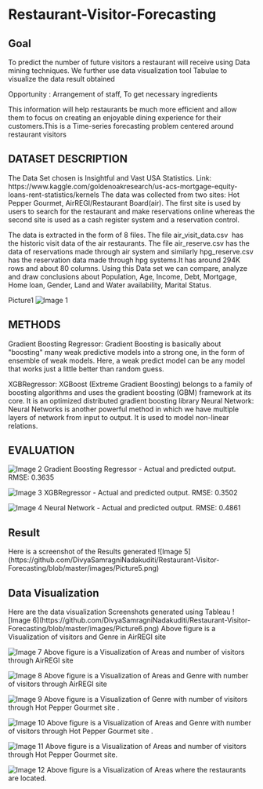# Restaurant-Visitor-Forecasting
<h2> Goal</h2>
To predict the number of future visitors a restaurant will receive using Data mining techniques. We further use data visualization tool Tabulae to visualize the data result obtained

Opportunity : Arrangement of staff, To get necessary ingredients

This information will help restaurants be much more efficient and allow them to focus on creating an enjoyable dining experience for their customers.This is a Time-series forecasting problem centered around restaurant visitors

<h2> DATASET DESCRIPTION</h2>
The Data Set chosen is Insightful and Vast USA Statistics.
Link:  https://www.kaggle.com/goldenoakresearch/us-acs-mortgage-equity-loans-rent-statistics/kernels
The data was collected from two sites: Hot Pepper Gourmet, AirREGI/Restaurant Board(air). The first site is used by users to search for the restaurant and make reservations online whereas the second site is used as a cash register system and a reservation control.

The data is extracted in the form of 8 files. The file air_visit_data.csv  has the historic visit data of the air restaurants. The file air_reserve.csv has the data of reservations made through air system and similarly hpg_reserve.csv has the reservation data made through hpg systems.It has around 294K rows and about 80 columns. Using this Data set we can compare, analyze  and draw conclusions about  Population, Age, Income, Debt, Mortgage, Home loan, Gender, Land and Water availability, Marital Status.

Picture1
![Image 1](https://github.com/DivyaSamragniNadakuditi/Restaurant-Visitor-Forecasting/blob/master/images/Picture1.png)

<h2> METHODS</h2>
Gradient Boosting Regressor:
Gradient Boosting is basically about "boosting" many weak predictive models into a strong one, in the form of ensemble of weak models. Here, a weak predict model can be any model that works just a little better than random guess.

XGBRegressor:
XGBoost (Extreme Gradient Boosting) belongs to a family of boosting algorithms and uses the gradient boosting (GBM) framework at its core. It is an optimized distributed gradient boosting library
Neural Network:
Neural Networks is another powerful method in which we have multiple layers of network from input to output. It is used to model non-linear relations.

<h2> EVALUATION</H2>

![Image 2](https://github.com/DivyaSamragniNadakuditi/Restaurant-Visitor-Forecasting/blob/master/images/Picture2.png)
Gradient Boosting Regressor - Actual    and predicted output. RMSE: 0.3635

![Image 3](https://github.com/DivyaSamragniNadakuditi/Restaurant-Visitor-Forecasting/blob/master/images/Picture3.png)
XGBRegressor - Actual and predicted output. RMSE: 0.3502

![Image 4](https://github.com/DivyaSamragniNadakuditi/Restaurant-Visitor-Forecasting/blob/master/images/Picture4.png)
Neural Network - Actual and predicted output. RMSE: 0.4861

<h2>Result</h2>
Here is a screenshot of the Results generated
![Image 5](https://github.com/DivyaSamragniNadakuditi/Restaurant-Visitor-Forecasting/blob/master/images/Picture5.png)

<h2> Data Visualization</h2>
Here are the data visualization Screenshots generated using Tableau
![Image 6](https://github.com/DivyaSamragniNadakuditi/Restaurant-Visitor-Forecasting/blob/master/images/Picture6.png)
Above figure is a Visualization of visitors and Genre in  AirREGI site 

![Image 7](https://github.com/DivyaSamragniNadakuditi/Restaurant-Visitor-Forecasting/blob/master/images/Picture7.png)
Above figure is a Visualization of Areas and number of visitors through AirREGI site

![Image 8](https://github.com/DivyaSamragniNadakuditi/Restaurant-Visitor-Forecasting/blob/master/images/Picture8.png)
Above figure is a Visualization of Areas and Genre with number of visitors through AirREGI site 

![Image 9](https://github.com/DivyaSamragniNadakuditi/Restaurant-Visitor-Forecasting/blob/master/images/Picture9.png)
Above figure is a Visualization of Genre with  number of visitors through Hot Pepper Gourmet site .

![Image 10](https://github.com/DivyaSamragniNadakuditi/Restaurant-Visitor-Forecasting/blob/master/images/Picture10.png)
Above figure is a Visualization of Areas and Genre with  number of visitors through Hot Pepper Gourmet site .

![Image 11](https://github.com/DivyaSamragniNadakuditi/Restaurant-Visitor-Forecasting/blob/master/images/Picture11.png)
Above figure is a Visualization of Areas and number of visitors through Hot Pepper Gourmet site.

![Image 12](https://github.com/DivyaSamragniNadakuditi/Restaurant-Visitor-Forecasting/blob/master/images/Picture12.png)
Above figure is a Visualization of Areas where the restaurants are located.


